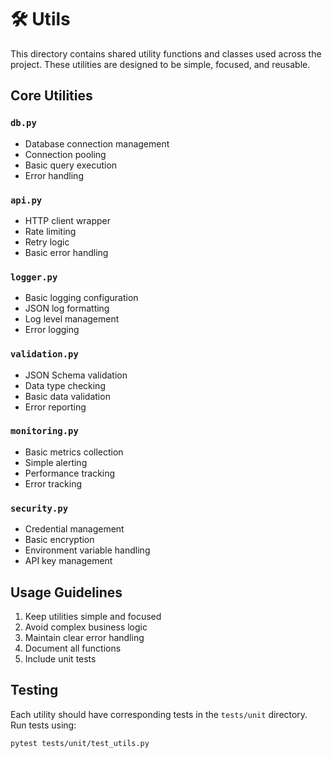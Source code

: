 # 🛠 Utils

This directory contains shared utility functions and classes used across the project. These utilities are designed to be simple, focused, and reusable.

## Core Utilities

### `db.py`
- Database connection management
- Connection pooling
- Basic query execution
- Error handling

### `api.py`
- HTTP client wrapper
- Rate limiting
- Retry logic
- Basic error handling

### `logger.py`
- Basic logging configuration
- JSON log formatting
- Log level management
- Error logging

### `validation.py`
- JSON Schema validation
- Data type checking
- Basic data validation
- Error reporting

### `monitoring.py`
- Basic metrics collection
- Simple alerting
- Performance tracking
- Error tracking

### `security.py`
- Credential management
- Basic encryption
- Environment variable handling
- API key management

## Usage Guidelines

1. Keep utilities simple and focused
2. Avoid complex business logic
3. Maintain clear error handling
4. Document all functions
5. Include unit tests

## Testing

Each utility should have corresponding tests in the `tests/unit` directory. Run tests using:

```bash
pytest tests/unit/test_utils.py
``` 